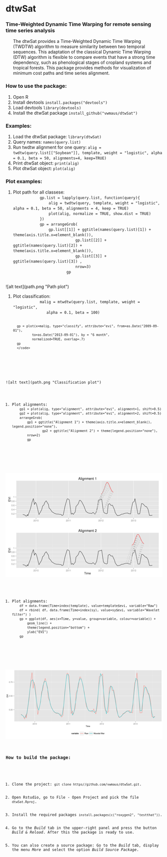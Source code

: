 dtwSat
=====

<h3>Time-Weighted Dynamic Time Warping for remote sensing time series analysis</h3>
<ol>
The dtwSat provides a Time-Weighted Dynamic Time Warping (TWDTW) algorithm to measure similarity between two temporal sequences. This adaptation of the classical Dynamic Time Warping (DTW) algorithm is flexible to compare events that have a strong time dependency, such as phenological stages of cropland systems and tropical forests. This package provides methods for visualization of minimum cost paths and time series alignment.
</ol>

<h3>How to use the package:</h3>
<ol>
  <li>Open R</li>
	<li>Install devtools <code>install.packages("devtools")</code></li>
	<li>Load devtools <code>library(devtools)</code></li>
	<li>Install the dtwSat package <code>install_github("vwmaus/dtwSat")</code></li>
</ol>

<h3>Examples:</h3>
<ol>
	<li>Load the dtwSat package: <code>library(dtwSat)</code></li>
	<li>Query names: <code>names(query.list)</code></li>
	<li>Run twdtw alignment for one query: <code>alig = twdtw(query.list[["Soybean"]], template, weight = "logistic", alpha = 0.1, beta = 50, alignments=4, keep=TRUE)</code></li>
	<li>Print dtwSat object: <code>print(alig)</code></li>
	<li>Plot dtwSat object: <code>plot(alig)</code></li>
</ol>

<h3>Plot examples:</h3>
<ol>
 	<li>Plot path for all classese:
 		<code>
			gp.list = lapply(query.list, function(query){
  				alig = twdtw(query, template, weight = "logistic", alpha = 0.1, beta = 50, alignments = 4, keep = TRUE)
  				plot(alig, normalize = TRUE, show.dist = TRUE)  
			})
			gp = arrangeGrob(
				gp.list[[1]] + ggtitle(names(query.list)[1]) + theme(axis.title.x=element_blank()),
                         	gp.list[[2]] + ggtitle(names(query.list)[2]) + theme(axis.title.x=element_blank()),
                         	gp.list[[3]] + ggtitle(names(query.list)[3]) ,
                        	nrow=3)
                        gp
                </code>
        </li>
</ol>
![alt text](path.png "Path plot")

<ol>
   <li>Plot classification:
 		<code>
			malig = mtwdtw(query.list, template, weight = "logistic", 
               alpha = 0.1, beta = 100)
 
      gp = plot(x=malig, type="classify", attribute="evi", from=as.Date("2009-09-01"),  
              to=as.Date("2013-09-01"), by = "6 month",
              normalized=TRUE, overlap=.7) 
      gp
      </code>
  </li>
</ol>
![alt text](path.png "Classification plot")


<ol>
  <li>Plot alignments: <code>
  	gp1 = plot(alig, type="alignment", attribute="evi", alignment=1, shift=0.5)
	gp2 = plot(alig, type="alignment", attribute="evi", alignment=2, shift=0.5)
	arrangeGrob(
		gp1 + ggtitle("Alignment 1") + theme(axis.title.x=element_blank(), legend.position="none"),
                gp2 + ggtitle("Alignment 2") + theme(legend.position="none"),
        nrow=2)
        gp
        </code>
   </li>
</ol>
  
![alt text](alig.png "Alignment plot")

<ol>
  <li>Plot alignments: <code>
	df = data.frame(Time=index(template), value=template$evi, variable="Raw")
	df = rbind( df, data.frame(Time=index(sy), value=sy$evi, variable="Wavelet filter") )
	gp = ggplot(df, aes(x=Time, y=value, group=variable, colour=variable)) +
  		geom_line() + 
  		theme(legend.position="bottom") +
  		ylab("EVI")
	gp
        </code>
   </li>
</ol>
  
![alt text](filter.png "Smoothing plot")

<h3>How to build the package:</h3>
<ol>
	<li>Clone the project: <code>git clone https//github.com/vwmaus/dtwSat.git</code>.</li>
	<li>Open Rstudio, go to File - Open Project and pick the file <code>dtwSat.Rproj</code>.</li>
	<li>Install the required packages <code>install.packages(c("roxygen2", "testthat"))</code>.</li>
	<li>Go to the <i>Build</i> tab in the upper-right panel and press the button <i>Build & Reload</i>. After this the package is ready to use.</li>
	<li>You can also create a source package: Go to the <i>Build</i> tab, display the menu <i>More</i> and select the option <i>Build Source Package</i>.</li>
</ol> 
